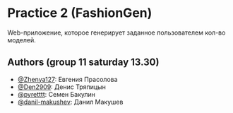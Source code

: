 # Practice 2 (FashionGen)

Web-приложение, которое генерирует заданное пользователем кол-во моделей.

## Authors (group 11 saturday 13.30)

- [@Zhenya127](https://github.com/Zhenya127): Евгения Прасолова
- [@Den2909](https://github.com/Den2909): Денис Тряпицын
- [@pyretttt](https://github.com/pyretttt): Семен Бакулин
- [@danil-makushev](https://github.com/danil-makushev): Данил Макушев

